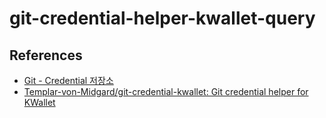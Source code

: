 # git-credential-helper-kwallet-query

## References
* [Git - Credential 저장소](https://git-scm.com/book/ko/v2/Git-%EB%8F%84%EA%B5%AC-Credential-%EC%A0%80%EC%9E%A5%EC%86%8C)
* [Templar-von-Midgard/git-credential-kwallet: Git credential helper for KWallet](https://github.com/Templar-von-Midgard/git-credential-kwallet)
